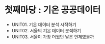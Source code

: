 <h1> 첫째마당 : 기온 공공데이터</h1>   

* UNIT01. 기온 데이터 분석 시작하기
* UNIT02. 서울의 기온 데이터 분석하기
* UNIT03. 서울이 가장 더웠던 날은 언제였을까
